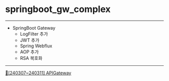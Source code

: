 # springboot_gw_complex

***

- SpringBoot Gateway 
  - LogFilter 추가
  - JWT 추가
  - Spring Webflux 
  - AOP 추가
  - RSA 복호화
  
***

[📝[240307~240311] APIGateway](https://www.notion.so/heewon00/240229-SpringBoot2-a2dc306a05d54617934951590d7ed8e9?pvs=4#40053d171fee4aa1b4c5a6bb041d1cd9)     
